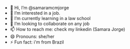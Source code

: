 - 👋 Hi, I’m @samaramcmjorge
- 👀 I’m interested in a job.
- 🌱 I’m currently learning in a law school
- 💞️ I’m looking to collaborate on any job
- 📫 How to reach me: check my linkedin (Samara Jorge)
- 😄 Pronouns: she/her
- ⚡ Fun fact: i'm from Brazil 

<!---
samaramcmjorge/samaramcmjorge is a ✨ special ✨ repository because its `README.md` (this file) appears on your GitHub profile.
You can click the Preview link to take a look at your changes.
--->
